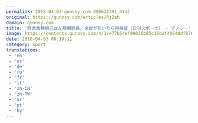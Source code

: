 ```yaml
---
permalink: 2018-04-03-gunosy.com-996632391.html
original: https://gunosy.com/articles/Rj2ah
domain: gunosy.com
title: '西武高橋朋己は左肩関節痛、炎症が引いたら再検査（日刊スポーツ） - グノシー'
image: https://contents.gunosy.com/4/3/e77b54ef09036b85c16daf40640df876_content.jpg
date: 2018-04-03 08:19:11
category: sport
translations: 
 - 'en'
 - 'es'
 - 'de'
 - 'ru'
 - 'fr'
 - 'it'
 - 'zh-CN'
 - 'zh-TW'
 - 'ar'
 - 'pt'
 - 'hy'
---
```


